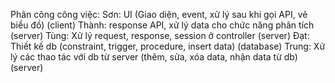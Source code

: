 Phân công công việc:
Sơn: UI (Giao diện, event, xử lý sau khi gọi API, vẽ biểu đồ) (client)
Thành: response API, xử lý data cho chức năng phân tích (server)
Tùng: Xử lý request, response, session ở controller (server)
Đạt: Thiết kế db (constraint, trigger, procedure, insert data) (database)
Trung: Xử lý các thao tác với db từ server (thêm, sửa, xóa data, nhận data từ db) (server)
